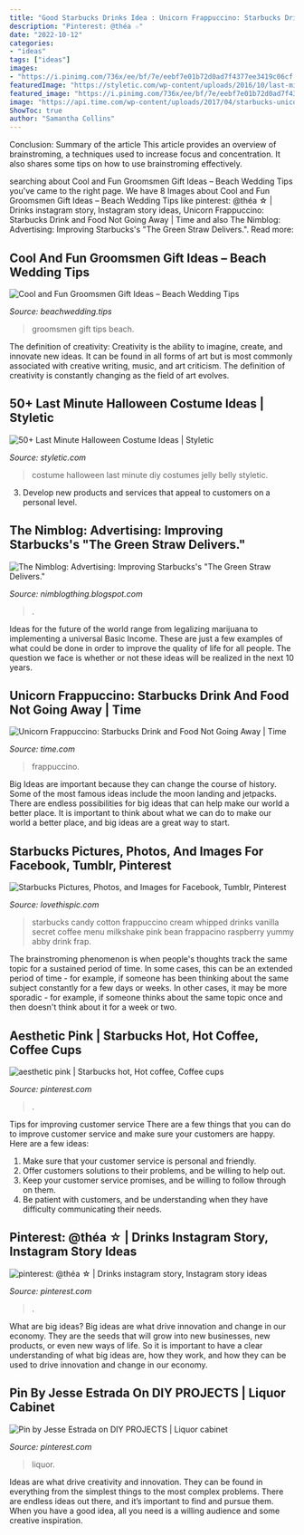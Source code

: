 ```yaml
---
title: "Good Starbucks Drinks Idea : Unicorn Frappuccino: Starbucks Drink And Food Not Going Away"
description: "Pinterest: @théa ☆"
date: "2022-10-12"
categories:
- "ideas"
tags: ["ideas"]
images:
- "https://i.pinimg.com/736x/ee/bf/7e/eebf7e01b72d0ad7f4377ee3419c06cf.jpg"
featuredImage: "https://styletic.com/wp-content/uploads/2016/10/last-minute-halloween-costumes/6-last-minute-halloween-costume-ideas-1.jpg"
featured_image: "https://i.pinimg.com/736x/ee/bf/7e/eebf7e01b72d0ad7f4377ee3419c06cf.jpg"
image: "https://api.time.com/wp-content/uploads/2017/04/starbucks-unicorn-frappuccino.jpg"
ShowToc: true
author: "Samantha Collins"
---
```



Conclusion: Summary of the article
This article provides an overview of brainstroming, a techniques used to increase focus and concentration. It also shares some tips on how to use brainstroming effectively.

	

		
searching about Cool and Fun Groomsmen Gift Ideas – Beach Wedding Tips you've came to the right page. We have 8 Images about Cool and Fun Groomsmen Gift Ideas – Beach Wedding Tips like pinterest: @théa ☆ | Drinks instagram story, Instagram story ideas, Unicorn Frappuccino: Starbucks Drink and Food Not Going Away | Time and also The Nimblog: Advertising: Improving Starbucks&#039;s &quot;The Green Straw Delivers.&quot;. Read more:
		
    
## Cool And Fun Groomsmen Gift Ideas – Beach Wedding Tips

<img loading=lazy src="http://beachwedding.tips/wp-content/uploads/2016/08/Groomsmen-Gift-Ideas.jpg" onerror="this.onerror=null;this.src='https://tse1.mm.bing.net/th?id=OIP.x_PxzJo8WiGd4HgmetnP1wHaMW&amp;pid=15.1';" alt="Cool and Fun Groomsmen Gift Ideas – Beach Wedding Tips">

_Source: beachwedding.tips_

>groomsmen gift tips beach. 

	

The definition of creativity:
Creativity is the ability to imagine, create, and innovate new ideas. It can be found in all forms of art but is most commonly associated with creative writing, music, and art criticism. The definition of creativity is constantly changing as the field of art evolves.

    
## 50+ Last Minute Halloween Costume Ideas | Styletic

<img loading=lazy src="https://styletic.com/wp-content/uploads/2016/10/last-minute-halloween-costumes/6-last-minute-halloween-costume-ideas-1.jpg" onerror="this.onerror=null;this.src='https://tse3.mm.bing.net/th?id=OIP.flE8xq0-Kq6dkdEGAE_sDgDYEg&amp;pid=15.1';" alt="50+ Last Minute Halloween Costume Ideas | Styletic">

_Source: styletic.com_

>costume halloween last minute diy costumes jelly belly styletic. 

	

3. Develop new products and services that appeal to customers on a personal level.

    
## The Nimblog: Advertising: Improving Starbucks&#039;s &quot;The Green Straw Delivers.&quot;

<img loading=lazy src="http://1.bp.blogspot.com/-qa7F9XBsku0/Tj9-M_458fI/AAAAAAAAAHQ/s8heL13HfKY/w1200-h630-p-k-no-nu/0806111427-00mystery.jpg" onerror="this.onerror=null;this.src='https://tse2.mm.bing.net/th?id=OIP.ABatUfRqSCNBSG2nf9Qk0wHaJu&amp;pid=15.1';" alt="The Nimblog: Advertising: Improving Starbucks&#039;s &quot;The Green Straw Delivers.&quot;">

_Source: nimblogthing.blogspot.com_

>. 

	

Ideas for the future of the world range from legalizing marijuana to implementing a universal Basic Income. These are just a few examples of what could be done in order to improve the quality of life for all people. The question we face is whether or not these ideas will be realized in the next 10 years.

    
## Unicorn Frappuccino: Starbucks Drink And Food Not Going Away | Time

<img loading=lazy src="https://api.time.com/wp-content/uploads/2017/04/starbucks-unicorn-frappuccino.jpg" onerror="this.onerror=null;this.src='https://tse4.mm.bing.net/th?id=OIP.XtSDUmymmOhwGIUE_vSi3wHaGX&amp;pid=15.1';" alt="Unicorn Frappuccino: Starbucks Drink and Food Not Going Away | Time">

_Source: time.com_

>frappuccino. 

	

Big Ideas are important because they can change the course of history. Some of the most famous ideas include the moon landing and jetpacks. There are endless possibilities for big ideas that can help make our world a better place. It is important to think about what we can do to make our world a better place, and big ideas are a great way to start.

    
## Starbucks Pictures, Photos, And Images For Facebook, Tumblr, Pinterest

<img loading=lazy src="https://www.lovethispic.com/uploaded_images/86211-1398240014_Starbucks.jpg" onerror="this.onerror=null;this.src='https://tse2.mm.bing.net/th?id=OIP.fZlh2DgZshZgVO_chc6kzAHaLH&amp;pid=15.1';" alt="Starbucks Pictures, Photos, and Images for Facebook, Tumblr, Pinterest">

_Source: lovethispic.com_

>starbucks candy cotton frappuccino cream whipped drinks vanilla secret coffee menu milkshake pink bean frappacino raspberry yummy abby drink frap. 

	

The brainstroming phenomenon is when people's thoughts track the same topic for a sustained period of time. In some cases, this can be an extended period of time - for example, if someone has been thinking about the same subject constantly for a few days or weeks. In other cases, it may be more sporadic - for example, if someone thinks about the same topic once and then doesn't think about it for a week or two.

    
## Aesthetic Pink | Starbucks Hot, Hot Coffee, Coffee Cups

<img loading=lazy src="https://i.pinimg.com/736x/ee/bf/7e/eebf7e01b72d0ad7f4377ee3419c06cf.jpg" onerror="this.onerror=null;this.src='https://tse3.mm.bing.net/th?id=OIP.y8Z-qjKNLGSy3l3k2xcfxQHaJ3&amp;pid=15.1';" alt="aesthetic pink | Starbucks hot, Hot coffee, Coffee cups">

_Source: pinterest.com_

>. 

	

Tips for improving customer service
There are a few things that you can do to improve customer service and make sure your customers are happy. Here are a few ideas:
1. Make sure that your customer service is personal and friendly.
2. Offer customers solutions to their problems, and be willing to help out.
3. Keep your customer service promises, and be willing to follow through on them.
4. Be patient with customers, and be understanding when they have difficulty communicating their needs.

    
## Pinterest: @théa ☆ | Drinks Instagram Story, Instagram Story Ideas

<img loading=lazy src="https://i.pinimg.com/736x/da/8d/f6/da8df62f5e13a394c37551c59bbb1738.jpg" onerror="this.onerror=null;this.src='https://tse1.mm.bing.net/th?id=OIP.Aw8i8YyuVnbaFDUpkQjJKAHaNL&amp;pid=15.1';" alt="pinterest: @théa ☆ | Drinks instagram story, Instagram story ideas">

_Source: pinterest.com_

>. 

	

What are big ideas?
Big ideas are what drive innovation and change in our economy. They are the seeds that will grow into new businesses, new products, or even new ways of life. So it is important to have a clear understanding of what big ideas are, how they work, and how they can be used to drive innovation and change in our economy.

    
## Pin By Jesse Estrada On DIY PROJECTS | Liquor Cabinet

<img loading=lazy src="https://i.pinimg.com/originals/4a/23/26/4a232627dd63666b4222953f4369b5a5.jpg" onerror="this.onerror=null;this.src='https://tse3.mm.bing.net/th?id=OIP.7zdIem3OTUjKtei9USCbKAHaJ4&amp;pid=15.1';" alt="Pin by Jesse Estrada on DIY PROJECTS | Liquor cabinet">

_Source: pinterest.com_

>liquor. 

	

Ideas are what drive creativity and innovation. They can be found in everything from the simplest things to the most complex problems. There are endless ideas out there, and it’s important to find and pursue them. When you have a good idea, all you need is a willing audience and some creative inspiration.

